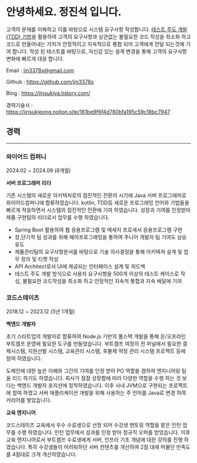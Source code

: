 # 안녕하세요. 정진석 입니다.
고객의 문제를 이해하고 이를 바탕으로 시스템 요구사항 작성합니다.  [테스트 주도 개발(TDD) 기법](https://jinsukiya.tistory.com/3)을 활용하여 고객의 요구사항과 상관없는 불필요한 코드 작성을 최소화 하고 코드로 만들어내는 가치가 안정적이고 지속적으로 통합 되어 고객에게 전달 되는것에 기여 합니다. 작성 된 테스트를 바탕으로, 자신감 있는 설계 변경을 통해 고객의 요구사항 변화에 빠르게 대응 합니다.

Email : jin3378s@gmail.com

Github : https://github.com/jin3378s

Blog : https://jinsukiya.tistory.com/

경력기술서 : https://jinsukjeong.notion.site/161be9f6f4d780bfa195c59c18bc7947

## 경력

---

### 와이어드 컴퍼니

2024.02 ~ 2024.09 (8개월)

**서버 프로그래머 리더**

기존 시스템의 새로운 아키텍처로의 점진적인 전환의 시기에 Java 서버 프로그래머로 와이어드컴퍼니에 합류하였습니다. kotlin, TDD등 새로운 프로그래밍 언어와 기법들을 빠르게 적응하면서 시스템의 점진적인 전환에 기여 하였습니다. 성장과 기여를 인정받아 제품 구현팀의 리더로서 업무를 수행 하였습니다.

- Spring Boot 활용하여 웹 응용프로그램 및 메세지 프로세서 응용프로그램 구현
- 장,단기적 팀 성과를 위해 페어프로그래밍을 통하여 주니어 개발자 팀 기여도 상승 유도
- 제품관리팀의 요구사항문서를 바탕으로 기술 의사결정을 통해 아키텍쳐 설계 및 업무 정의 및 티켓 작성
- API Architect로서 UI에 제공되는 인터페이스 설계 및 피드백
- 테스트 주도 개발 방식으로 사용자 요구사항을 500개 이상의 테스트 케이스로 작성, 불필요한 코드작성을 최소화 하고 안정적인 지속적 통합과 지속 배달에 기여

### 코드스테이츠

2018.12 ~ 2023.12 (5년 1개월)

**백엔드 개발자**

초기 스타트업의 개발자로 합류하여 Node.js 기반의 풀스택 개발을 통해 온/오프라인 부트캠프 운영에 필요한 도구를 만들었습니다. 부트캠프 여정의 전 퍼널에서 필요한 결제시스템, 지원선발 시스템, 교육관리 시스템, 후불제 약정 관리 시스템 프로젝트 등에 참여 하였습니다. 

도메인에 대한 높은 이해와 그간의 기여를 인정 받아 PO 역할을 겸하여 엔지니어링 팀을 리드 하기도 하였습니다. 회사가 점점 성장함에 따라 다양한 역할을 수행 하는 것 보다는 백엔드 개발자 포지션에 정착하였습니다. 이후 사내 JVM으로 구현되는 프로젝트에 참여 하였고 서버 애플리케이션 개발을 위해 사용하는 주 언어를 Java로 변경 하여 커리어를 쌓았습니다.

**교육 엔지니어**

코드스테이츠 교육에서 우수 수료생으로 선정 되어 수강생 멘토링 역할을 맡은 인턴 업무를 수행 하였습니다. 인턴 업무에서 성과를 인정 받아 정규직 오퍼를 받았습니다. 이후 교육 엔지니어로서 부트캠프 수료생에게 서버, 인프라 기초 개념에 대한 강의를 진행 하였습니다. 특히 수강생들이 어려워하던 서버 컨텐츠를 개선하여 2점 대에 머물던 만족도를 4점대로 크게 개선하였습니다.
